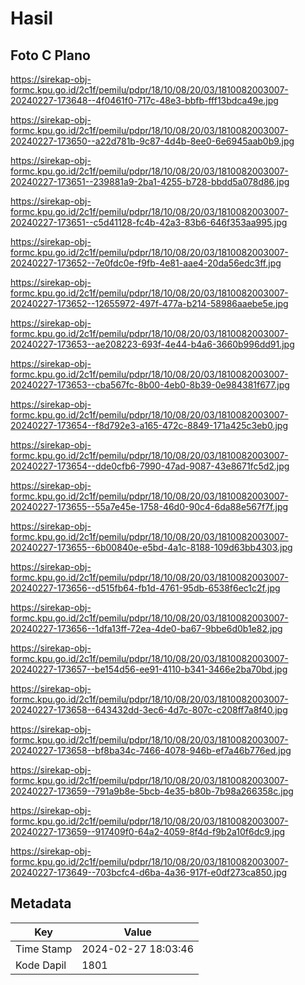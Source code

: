 # Hasil

## Foto C Plano

https://sirekap-obj-formc.kpu.go.id/2c1f/pemilu/pdpr/18/10/08/20/03/1810082003007-20240227-173648--4f0461f0-717c-48e3-bbfb-fff13bdca49e.jpg

https://sirekap-obj-formc.kpu.go.id/2c1f/pemilu/pdpr/18/10/08/20/03/1810082003007-20240227-173650--a22d781b-9c87-4d4b-8ee0-6e6945aab0b9.jpg

https://sirekap-obj-formc.kpu.go.id/2c1f/pemilu/pdpr/18/10/08/20/03/1810082003007-20240227-173651--239881a9-2ba1-4255-b728-bbdd5a078d86.jpg

https://sirekap-obj-formc.kpu.go.id/2c1f/pemilu/pdpr/18/10/08/20/03/1810082003007-20240227-173651--c5d41128-fc4b-42a3-83b6-646f353aa995.jpg

https://sirekap-obj-formc.kpu.go.id/2c1f/pemilu/pdpr/18/10/08/20/03/1810082003007-20240227-173652--7e0fdc0e-f9fb-4e81-aae4-20da56edc3ff.jpg

https://sirekap-obj-formc.kpu.go.id/2c1f/pemilu/pdpr/18/10/08/20/03/1810082003007-20240227-173652--12655972-497f-477a-b214-58986aaebe5e.jpg

https://sirekap-obj-formc.kpu.go.id/2c1f/pemilu/pdpr/18/10/08/20/03/1810082003007-20240227-173653--ae208223-693f-4e44-b4a6-3660b996dd91.jpg

https://sirekap-obj-formc.kpu.go.id/2c1f/pemilu/pdpr/18/10/08/20/03/1810082003007-20240227-173653--cba567fc-8b00-4eb0-8b39-0e984381f677.jpg

https://sirekap-obj-formc.kpu.go.id/2c1f/pemilu/pdpr/18/10/08/20/03/1810082003007-20240227-173654--f8d792e3-a165-472c-8849-171a425c3eb0.jpg

https://sirekap-obj-formc.kpu.go.id/2c1f/pemilu/pdpr/18/10/08/20/03/1810082003007-20240227-173654--dde0cfb6-7990-47ad-9087-43e8671fc5d2.jpg

https://sirekap-obj-formc.kpu.go.id/2c1f/pemilu/pdpr/18/10/08/20/03/1810082003007-20240227-173655--55a7e45e-1758-46d0-90c4-6da88e567f7f.jpg

https://sirekap-obj-formc.kpu.go.id/2c1f/pemilu/pdpr/18/10/08/20/03/1810082003007-20240227-173655--6b00840e-e5bd-4a1c-8188-109d63bb4303.jpg

https://sirekap-obj-formc.kpu.go.id/2c1f/pemilu/pdpr/18/10/08/20/03/1810082003007-20240227-173656--d515fb64-fb1d-4761-95db-6538f6ec1c2f.jpg

https://sirekap-obj-formc.kpu.go.id/2c1f/pemilu/pdpr/18/10/08/20/03/1810082003007-20240227-173656--1dfa13ff-72ea-4de0-ba67-9bbe6d0b1e82.jpg

https://sirekap-obj-formc.kpu.go.id/2c1f/pemilu/pdpr/18/10/08/20/03/1810082003007-20240227-173657--be154d56-ee91-4110-b341-3466e2ba70bd.jpg

https://sirekap-obj-formc.kpu.go.id/2c1f/pemilu/pdpr/18/10/08/20/03/1810082003007-20240227-173658--643432dd-3ec6-4d7c-807c-c208ff7a8f40.jpg

https://sirekap-obj-formc.kpu.go.id/2c1f/pemilu/pdpr/18/10/08/20/03/1810082003007-20240227-173658--bf8ba34c-7466-4078-946b-ef7a46b776ed.jpg

https://sirekap-obj-formc.kpu.go.id/2c1f/pemilu/pdpr/18/10/08/20/03/1810082003007-20240227-173659--791a9b8e-5bcb-4e35-b80b-7b98a266358c.jpg

https://sirekap-obj-formc.kpu.go.id/2c1f/pemilu/pdpr/18/10/08/20/03/1810082003007-20240227-173659--917409f0-64a2-4059-8f4d-f9b2a10f6dc9.jpg

https://sirekap-obj-formc.kpu.go.id/2c1f/pemilu/pdpr/18/10/08/20/03/1810082003007-20240227-173649--703bcfc4-d6ba-4a36-917f-e0df273ca850.jpg


## Metadata

| Key        | Value               |
| ---------- | ------------------- |
| Time Stamp | 2024-02-27 18:03:46 |
| Kode Dapil | 1801                |



